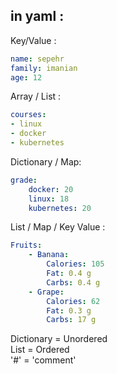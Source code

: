 ## in yaml :

Key/Value :
```yaml
name: sepehr
family: imanian
age: 12
```

Array / List :
```yaml
courses:
- linux
- docker
- kubernetes
```

Dictionary / Map:
```yaml
grade:
    docker: 20
    linux: 18
    kubernetes: 20
```

List / Map / Key Value :
```yaml
Fruits:
    - Banana:
        Calories: 105
        Fat: 0.4 g
        Carbs: 0.4 g
    - Grape:
        Calories: 62
        Fat: 0.3 g
        Carbs: 17 g
```

Dictionary = Unordered \
List = Ordered \
'#' = 'comment'